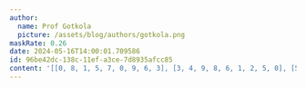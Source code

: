 ```yaml
---
author:
  name: Prof Gotkola
  picture: /assets/blog/authors/gotkola.png
maskRate: 0.26
date: 2024-05-16T14:00:01.709586
id: 96be42dc-138c-11ef-a3ce-7d8935afcc85
content: '[[0, 8, 1, 5, 7, 0, 9, 6, 3], [3, 4, 9, 8, 6, 1, 2, 5, 0], [5, 0, 0, 2, 9, 0, 1, 0, 4], [9, 3, 0, 0, 1, 5, 0, 2, 0], [8, 0, 0, 3, 0, 2, 5, 7, 9], [7, 2, 5, 6, 8, 9, 3, 4, 1], [4, 7, 2, 9, 3, 0, 6, 1, 5], [6, 9, 8, 1, 5, 0, 4, 3, 2], [0, 0, 3, 4, 0, 6, 0, 9, 0]]'
---
```

